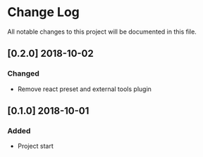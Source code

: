 # Change Log
All notable changes to this project will be documented in this file.


## [0.2.0] 2018-10-02
### Changed
- Remove react preset and external tools plugin


## [0.1.0] 2018-10-01
### Added
- Project start
